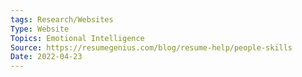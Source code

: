 ```yaml
---
tags: Research/Websites
Type: Website
Topics: Emotional Intelligence
Source: https://resumegenius.com/blog/resume-help/people-skills
Date: 2022-04-23
---
```



